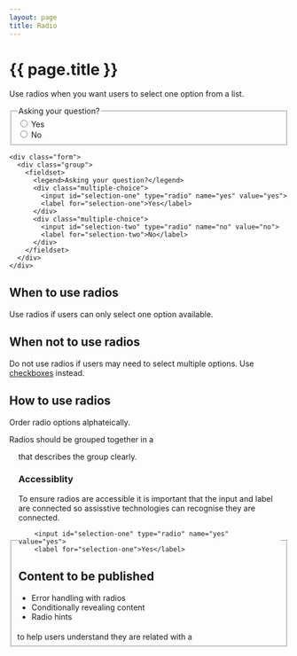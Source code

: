 ```yaml
---
layout: page
title: Radio
---
```


# {{ page.title }}

Use radios when you want users to select one option from a list.

<div class="form">
  <div class="group">
    <fieldset>
      <legend>Asking your question?</legend>
      <div class="multiple-choice">
        <input id="selection-one" type="radio" name="yes" value="yes">
        <label for="selection-one">Yes</label>
      </div>
      <div class="multiple-choice">
        <input id="selection-two" type="radio" name="no" value="no">
        <label for="selection-two">No</label>
      </div>
    </fieldset>
  </div>
</div>

    <div class="form">
      <div class="group">
        <fieldset>
          <legend>Asking your question?</legend>
          <div class="multiple-choice">
            <input id="selection-one" type="radio" name="yes" value="yes">
            <label for="selection-one">Yes</label>
          </div>
          <div class="multiple-choice">
            <input id="selection-two" type="radio" name="no" value="no">
            <label for="selection-two">No</label>
          </div>
        </fieldset>
      </div>
    </div>

## When to use radios

Use radios if users can only select one option available.

## When not to use radios

Do not use radios if users may need to select multiple options. Use [checkboxes](/essex-service-transformation-playbook/Design-system/Elements-and-Components/radio) instead.

## How to use radios

Order radio options alphateically. 

Radios should be grouped together in a <fieldset> to help users understand they are related with a <legend> that describes the group clearly.

### Accessiblity

To ensure radios are accessible it is important that the input and label are connected so assisstive technologies can recognise they are connected.  

        <input id="selection-one" type="radio" name="yes" value="yes">
        <label for="selection-one">Yes</label>

## Content to be published

- Error handling with radios
- Conditionally revealing content
- Radio hints


<!-- <div class="form">
  <div class="group">
    <fieldset>
      <legend>Asking your question?</legend>
      <div class="multiple-choice">
        <input id="selection-three" type="radio" name="radio" value="yes">
        <label for="selection-three">Yes</label>
      </div>
      <div class="multiple-choice" data-target="radio-selection">
        <input id="selection-four" type="radio" name="radio" value="no" aria-controls="radio-selection" aria-expanded="false">
        <label for="selection-four" class="show">No show result</label>
      </div> -->
  <!-- show/hide this -->
<!--       <div class="inset panel js-hidden" id="radio-selection" aria-hidden="true">
          This panel is shown if selecting last radio
      </div>
    </fieldset>
  </div>
</div>
 -->
  <!-- <div class="form">
      <div class="group">
        <fieldset>
          <legend>Asking your question?</legend>
          <div class="multiple-choice">
            <input id="selection-three" type="radio" name="radio" value="yes">
            <label for="selection-three">Yes</label>
          </div>
          <div class="multiple-choice" data-target="radio-selection">
            <input id="selection-four" type="radio" name="radio" value="no" aria-controls="radio-selection" aria-expanded="false">
            <label for="selection-four" class="show">No show result</label>
          </div> -->
  <!-- show/hide this -->
 <!--          <div class="inset panel js-hidden" id="radio-selection" aria-hidden="true">
              This panel is shown if selecting last radio
          </div>
        </fieldset>
      </div>
    </div> -->



<!-- # Using radio

Radio enables users to select just one input at a time from a selection of inputs, for examples a yes or no answer. -->

<!-- If you want users to select multiple inputs at a time, use the <a href="checkbox">checkbox element</a>

Radio is often used as part of a <a href="form">form</a>

*Note: Be sure to update all label and input attributes with the correct details i.e.*
    
    <label for="">
    <input id="">
    <input type="">
    <input name="">
    <input value="">
    
## How to use radios

Always position radios to the left of their labels. This makes them easier to find, especially for users of screen magnifiers.

Unlike with checkboxes, users can only select one option from a list of radios. Do not assume that users will know how many options they can select based on the visual difference between radios and checkboxes alone.

If needed, add a hint explaining this, for example, ‘Select one option’.

You should arrange options alphabetically, unless there's a clear need to arrange by use. You shouldn't pre-select an option, as users may miss the question. 

## Stacking

If there are only 2 options, it's fine to have them laid out horizontally. If there are more, they should be stacked vertically. Try to avoid having too many options. More than 5 or 6 and users could get confused or miss options. If necessary, use a series of simpler questions. 
 -->